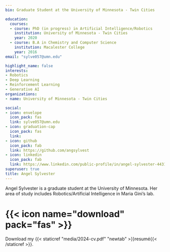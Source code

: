 ```yaml
---
bio: Graduate Student at the University of Minnesota - Twin Cities 

education:
  courses:
  - course: PhD (in progress) in Artificial Intelligence/Robotics
    institution: University of Minnesota - Twin Cities 
    year: 2020
  - course: B.A in Chemistry and Computer Science
    institution: Macalester College 
    year: 2016
email: "sylve057@umn.edu"

highlight_name: false
interests:
- Robotics 
- Deep Learning
- Reinforcement Learning
- Generative AI 
organizations:
- name: University of Minnesota - Twin Cities 

social:
- icon: envelope
  icon_pack: fas
  link: sylve057@umn.edu
- icon: graduation-cap
  icon_pack: fas
  link: 
- icon: github
  icon_pack: fab
  link: https://github.com/angsylvest
- icon: linkedin
  icon_pack: fab
  link: https://www.linkedin.com/public-profile/in/angel-sylvester-443158147?challengeId=AQHOSS1-7fZhvQAAAXc1dr9W22WMpNR8Zjrbjdv_-OC_nC2FZpK-MdMO64MuEOzmcJWwATGZhZsMQtZMW3qR5YHv2ZCkVILtFw&submissionId=902ca31d-8b3b-5d16-c813-7243e350c05c
superuser: true
title: Angel Sylvester
---
```


Angel Sylvester is a graduate student at the University of Minnesota. Her area of study includes Robotics/Artificial Intelligence in Maria Gini’s lab. 

# {{< icon name="download" pack="fas" >}} 
Download my {{< staticref "media/2024-cv.pdf" "newtab" >}}resumé{{< /staticref >}}.
